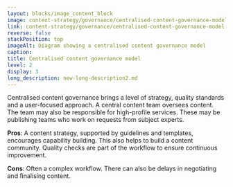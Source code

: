 ```yaml
---
layout: blocks/image_content_block
image: content-strategy/governance/centralised-content-governance-model.svg
link: content-strategy/governance/centralised-content-governance-model.svg
reverse: false
stackPosition: top
imageAlt: Diagram showing a centralised content governance model
caption:
title: Centralised content governance model 
level: 2
display: 3
long_description: new-long-description2.md
---
```


Centralised content governance brings a level of strategy, quality standards and a user-focused approach. A central content team oversees content. The team may also be responsible for high-profile services. These may be publishing teams who work on requests from subject experts.

**Pros**: A content strategy, supported by guidelines and templates, encourages capability building. This also helps to build a content community. Quality checks are part of the workflow to ensure continuous improvement.

**Cons**: Often a complex workflow. There can also be delays in negotiating and finalising content.

